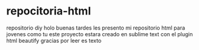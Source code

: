 # repocitoria-html
repositorio diy
holo buenas tardes les presento mi repositorio html para jovenes como tu este proyecto estara creado en sublime text con el plugin  html beautify gracias por leer es texto
